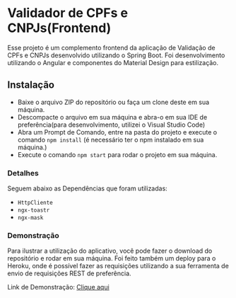

# Validador de CPFs e CNPJs(Frontend)

Esse projeto é um complemento frontend da aplicação de Validação de CPFs e CNPJs desenvolvido utilizando o Spring Boot.
Foi desenvolvimento utilizando o Angular e componentes do Material Design para estilização.

## Instalação
  - Baixe o arquivo ZIP do repositório ou faça um clone deste em sua máquina.
  - Descompacte o arquivo em sua máquina e abra-o em sua IDE de preferência(para desenvolvimento, utilizei o Visual Studio Code)
  - Abra um Prompt de Comando, entre na pasta do projeto e execute o comando ``` npm install ``` (é necessário ter o npm instalado em sua máquina.)
  - Execute o comando ``` npm start ``` para rodar o projeto em sua máquina.

### Detalhes

Seguem abaixo as Dependências que foram utilizadas:

  - ``` HttpCliente ```
  - ``` ngx-toastr ``` 
  - ``` ngx-mask ```

### Demonstração

Para ilustrar a utilização do aplicativo, você pode fazer o download do repositório e rodar em sua máquina.
Foi feito também um deploy para o Heroku, onde é possível fazer as requisições utilizando a sua ferramenta
de envio de requisições REST de preferência.

Link de Demonstração: [Clique aqui](https://dashboard.heroku.com/apps/fast-hamlet-37361)




